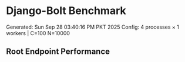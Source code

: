 # Django-Bolt Benchmark
Generated: Sun Sep 28 03:40:16 PM PKT 2025
Config: 4 processes × 1 workers | C=100 N=10000

## Root Endpoint Performance
